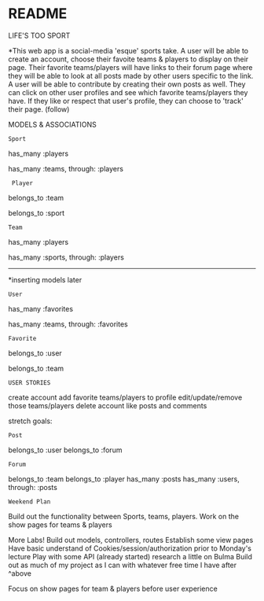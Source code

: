 # README

LIFE'S TOO SPORT

*This web app is a social-media 'esque' sports take. A user will be able to create an account, choose their favoite teams & players to display on their page. Their favorite teams/players will have links to their forum page where they will be able to look at all posts made by other users specific to the link. A user will be able to contribute by creating their own posts as well. They can click on other user profiles and see which favorite teams/players they have. If they like or respect that user's profile, they can choose to 'track' their page. (follow)

MODELS & ASSOCIATIONS



    Sport
has_many :players

has_many :teams, through: :players

     Player
belongs_to :team

belongs_to :sport

    Team

has_many :players

has_many :sports, through: :players



----

*inserting models later

    User
has_many :favorites

has_many :teams, through: :favorites

    Favorite
belongs_to :user

belongs_to :team

    USER STORIES
create account
add favorite teams/players to profile
edit/update/remove those teams/players
delete account
like posts and comments




stretch goals:



    Post
belongs_to :user
belongs_to :forum

    Forum
belongs_to :team
belongs_to :player
has_many :posts
has_many :users, through: :posts





    Weekend Plan

Build out the functionality between Sports, teams, players. Work on the show pages for teams & players


More Labs!
Build out models, controllers, routes
Establish some view pages
Have basic understand of Cookies/session/authorization prior to Monday's lecture
Play with some API (already started)
research a little on Bulma
Build out as much of my project as I can with whatever free time I have after ^above


Focus on show pages for team & players before user experience





<!-- post on forums
comment on other users posts
track other users -->

























<!-- This README would normally document whatever steps are necessary to get the
application up and running.

Things you may want to cover:

* Ruby version-- '2.6.1'

* System dependencies

* Configuration

* Database creation

* Database initialization

* How to run the test suite

* Services (job queues, cache servers, search engines, etc.)

* Deployment instructions

* ... -->




